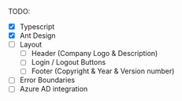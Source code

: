 TODO:

- [x] Typescript
- [x] Ant Design
- [ ] Layout
  - [ ] Header (Company Logo & Description)
  - [ ] Login / Logout Buttons
  - [ ] Footer (Copyright & Year & Version number)
- [ ] Error Boundaries
- [ ] Azure AD integration
